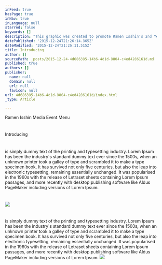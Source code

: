 ```yaml
---
inFeed: true
hasPage: true
inNav: true
inLanguage: null
starred: false
keywords: []
description: "This graphic was created to promote Ramen Isshin's 2nd Year Anniversary. They invited a group of 10 instagram bloggers to help blog, snap pics and help promote this awesome restaurant."
datePublished: '2015-12-24T21:26:14.865Z'
dateModified: '2015-12-24T21:26:11.515Z'
title: Introducing
author: []
sourcePath: _posts/2015-12-24-4d686385-14b6-4d1d-8804-c4ed4286161d.md
published: true
authors: []
publisher:
  name: null
  domain: null
  url: null
  favicon: null
url: 4d686385-14b6-4d1d-8804-c4ed4286161d/index.html
_type: Article

---
```

Ramen Isshin Media Event Menu

# 

Introducing

# 

is simply dummy text of the printing and typesetting industry. Lorem Ipsum has been the industry's standard dummy text ever since the 1500s, when an unknown printer took a galley of type and scrambled it to make a type specimen book. It has survived not only five centuries, but also the leap into electronic typesetting, remaining essentially unchanged. It was popularised in the 1960s with the release of Letraset sheets containing Lorem Ipsum passages, and more recently with desktop publishing software like Aldus PageMaker including versions of Lorem Ipsum.

# 

![](https://the-grid-user-content.s3-us-west-2.amazonaws.com/dbae7d92-3be6-4e3a-b817-fc6af425c0b7.jpg)

# 

is simply dummy text of the printing and typesetting industry. Lorem Ipsum has been the industry's standard dummy text ever since the 1500s, when an unknown printer took a galley of type and scrambled it to make a type specimen book. It has survived not only five centuries, but also the leap into electronic typesetting, remaining essentially unchanged. It was popularised in the 1960s with the release of Letraset sheets containing Lorem Ipsum passages, and more recently with desktop publishing software like Aldus PageMaker including versions of Lorem Ipsum.
![](https://the-grid-user-content.s3-us-west-2.amazonaws.com/eeb296da-4a5e-422b-aa13-98f4c2ab09bc.jpg)